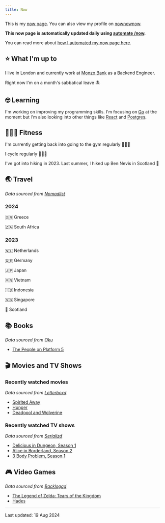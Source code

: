 ```yaml
---
title: Now
---
```


This is my [now page](https://nownownow.com/about). You can also view my profile on [nownownow](https://nownownow.com/p/1M0p).

**This now page is automatically updated daily using [automate /now](https://github.com/skyth3r/automate-now).**

You can read more about [how I automated my now page here](https://akashgoswami.dev/posts/automating-my-now-page/).


## ⭐ What I'm up to

I live in London and currently work at [Monzo Bank](https://monzo.com/) as a Backend Engineer.

Right now I'm on a month's sabbatical leave 🏝️

## 🤓 Learning

I'm working on improving my programming skills. I'm focusing on [Go](https://go.dev/) at the moment but I'm also looking into other things like [React](https://react.dev/) and [Postgres](https://www.postgresql.org/).

## 🤸🏽‍♂️ Fitness

I'm currently getting back into going to the gym regularly 🏋🏽‍♂️

I cycle regularly 🚴🏽‍♂️

I've got into hiking in 2023. Last summer, I hiked up Ben Nevis in Scotland 🏴󠁧󠁢󠁳󠁣󠁴󠁿

## 🌏 Travel

*Data sourced from [Nomadlist](https://nomadlist.com/)*

### 2024

🇬🇷 Greece

🇿🇦 South Africa

### 2023

🇳🇱 Netherlands

🇩🇪 Germany

🇯🇵 Japan

🇻🇳 Vietnam

🇮🇩 Indonesia

🇸🇬 Singapore

🏴󠁧󠁢󠁳󠁣󠁴󠁿 Scotland

## 📚 Books

*Data sourced from [Oku](https://oku.club/)*

* [The People on Platform 5](https://oku.club/book/the-people-on-platform-5-by-clare-pooley-Rq3BN)

## 🎬 Movies and TV Shows

### Recently watched movies

*Data sourced from [Letterboxd](https://letterboxd.com/)*

* [Spirited Away](https://letterboxd.com/film/spirited-away/)
* [Hunger](https://letterboxd.com/film/hunger-2023/)
* [Deadpool and Wolverine](https://letterboxd.com/film/deadpool-wolverine/)

### Recently watched TV shows

*Data sourced from [Serializd](https://www.serializd.com/)*

* [Delicious in Dungeon, Season 1](https://www.serializd.com/show/207784)
* [Alice in Borderland, Season 2](https://www.serializd.com/show/110316)
* [3 Body Problem, Season 1](https://www.serializd.com/show/108545)

## 🎮 Video Games

*Data sourced from [Backloggd](https://backloggd.com/)*

* [The Legend of Zelda: Tears of the Kingdom](https://backloggd.com/games/the-legend-of-zelda-tears-of-the-kingdom/)
* [Hades](https://backloggd.com/games/hades--1/)

---

Last updated: 19 Aug 2024